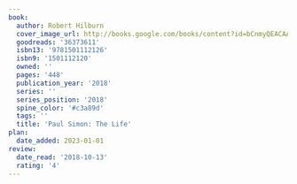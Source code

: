```yaml
---
book:
  author: Robert Hilburn
  cover_image_url: http://books.google.com/books/content?id=bCnmyQEACAAJ&printsec=frontcover&img=1&zoom=1&source=gbs_api
  goodreads: '36373611'
  isbn13: '9781501112126'
  isbn9: '1501112120'
  owned: ''
  pages: '448'
  publication_year: '2018'
  series: ''
  series_position: '2018'
  spine_color: '#c3a89d'
  tags: ''
  title: 'Paul Simon: The Life'
plan:
  date_added: 2023-01-01
review:
  date_read: '2018-10-13'
  rating: '4'
---
```

